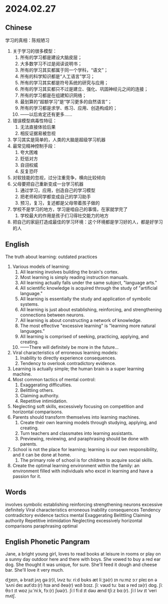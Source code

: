 # 2024.02.27
## Chinese
学习的真相：陈规陋习
1. 关于学习的很多模型：
    1. 所有的学习都是建设大脑皮层；
    2. 大多数学习不过是阅读说明书；
    3. 所有的学习其实都属于同一个学科，“语文”；
    4. 所有的科学知识都是“人工语言”学习；
    5. 所有的学习其实都是符号系统的研究与应用；
    6. 所有的学习其实都只不过是建立、强化、巩固神经元之间的连接；
    7. 所有的学习都是在组建知识网络；
    8. 最划算的“超额学习”是“学习更多的自然语言”；
    9. 所有的学习都是求学、练习、应用、创造构成的；
    10. ——以后肯定还有更多……
2. 错误模型病毒性特征：
    1. 无法直接体验后果
    2. 相反证据易被忽视
3. 学习其实是简单的，人类的大脑是超级学习机器
4. 最常见精神控制手段：
    1. 夸大困难
    2. 贬低对方
    3. 自诩权威
    4. 反复恐吓
5. 对软技能的忽视，过分注重竞争，横向比较倾向
6. 父母要把自己重新变成一台学习机器
    1. 通过学习，应用，创造自己的学习模型
    2. 把老师和同学都变成自己的学习助手
    3. 预习，复习，复述都是父母带着孩子做的
7. 学校不是学习的地方，学习是咱自己的事情，在家就学完了
    1. 学校最大的作用是孩子们习得社交能力的地方
8. 把自己的家庭打造成最佳的学习环境：这个环境都是学习好的人，都是好学习的人
## English
The truth about learning: outdated practices
1. Various models of learning:
    1. All learning involves building the brain's cortex.
    2. Most learning is simply reading instruction manuals.
    3. All learning actually falls under the same subject, "language arts."
    4. All scientific knowledge is acquired through the study of "artificial language."
    5. All learning is essentially the study and application of symbolic systems.
    6. All learning is just about establishing, reinforcing, and strengthening connections between neurons.
    7. All learning is about constructing a network of knowledge.
    8. The most effective "excessive learning" is "learning more natural languages."
    9. All learning is comprised of seeking, practicing, applying, and creating.
    10. ——There will definitely be more in the future...
2. Viral characteristics of erroneous learning models:
    1. Inability to directly experience consequences.
    2. Tendency to overlook contradictory evidence.
3. Learning is actually simple; the human brain is a super learning machine.
4. Most common tactics of mental control:
    1. Exaggerating difficulties.
    2. Belittling others.
    3. Claiming authority.
    4. Repetitive intimidation.
5. Neglecting soft skills, excessively focusing on competition and horizontal comparisons.
6. Parents should transform themselves into learning machines.
    1. Create their own learning models through studying, applying, and creating.
    2. Turn teachers and classmates into learning assistants.
    3. Previewing, reviewing, and paraphrasing should be done with parents.
7. School is not the place for learning; learning is our own responsibility, and it can be done at home.
    1. The primary role of school is for children to acquire social skills.
8. Create the optimal learning environment within the family: an environment filled with individuals who excel in learning and have a passion for it.
## Words
involves
symbolic
establishing
reinforcing
strengthening
neurons
excessive
definitely
Viral
characteristics
erroneous
Inability
consequences
Tendency
contradictory
evidence
tactics
mental
Exaggerating
Belittling
Claiming
authority
Repetitive
intimidation
Neglecting
excessively
horizontal
comparisons
paraphrasing
optimal
## English Phonetic Pangram
Jane, a bright young girl, loves to read books at leisure in rooms or play on a sunny day outdoor here and there with boys. She vowed to buy a red ear dog. She thought it was unique, for sure. She'll feed it dough and cheese bar. She'll love it very much.

dʒeɪn, ə braɪt jʌŋ gəː(r)l, lʌvz tuː riːd bʊks æt liːʒə(r) ɪn ruːmz ɔːr pleɪ ɒn ə ˈsʌni deɪ aʊtˈdɔː(r) hɪə and ðeə(r) wɪð bɔɪz. ʃiː vaʊd tuː baɪ ə red ɪə(r) dɒg. ʃiː θɔːt ɪt wɒz juːˈniːk, fɔː(r) ʃʊə(r). ʃiːl fiːd ɪt dəʊ ænd tʃiːz bɑː(r). ʃiːl lʌv ɪt ˈveri mʌtʃ.